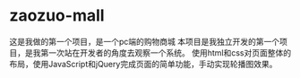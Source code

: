 # zaozuo-mall
这是我做的第一个项目，是一个pc端的购物商城
本项目是我独立开发的第一个项目，是我第一次站在开发者的角度去观察一个系统。
使用html和css对页面整体的布局，使用JavaScript和jQuery完成页面的简单功能，手动实现轮播图效果。
